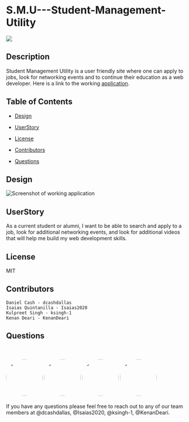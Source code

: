 # S.M.U---Student-Management-Utility

<p>
<a>
<img src="https://img.shields.io/badge/License-MIT-blueviolet"/></a>
</p>

## Description 


Student Management Utility is a user friendly site where one can apply to jobs, look for networking events and to continue their education as a web developer. Here is a link to the working [application](https://studentmanagementutility.herokuapp.com/videos.html).


## Table of Contents

* [Design](#Design)

* [UserStory](#UserStory)

* [License](#License)

* [Contributors](#Contributors)

* [Questions](#Questions)

## Design 

![Screenshot of working application](/public/assets/ArticlesTab.png)

## UserStory

As a current student or alumni, I want to be able to search and apply to a job, look for additional networking events, and look for additional videos that will help me build my web development skills.  

## License

MIT

## Contributors

```
Daniel Cash - dcashdallas
Isaias Quintanilla - Isaias2020
Kulpreet Singh - ksingh-1
Kenan Deari - KenanDeari
```

## Questions

<br><br>
<img src="https://avatars.githubusercontent.com/u/60990838?" height="100" style="border-radius:50%">
<img src="https://avatars.githubusercontent.com/u/59813695?" height="100" style="border-radius:50%">
<img src="https://avatars.githubusercontent.com/u/62266210?" height="100" style="border-radius:50%">
<img src="https://avatars.githubusercontent.com/u/61893505?" height="100" style="border-radius:50%">
<br><br>
If you have any questions please feel free to reach out to any of our team members at @dcashdallas, @Isaias2020, @ksingh-1, @KenanDeari. 
